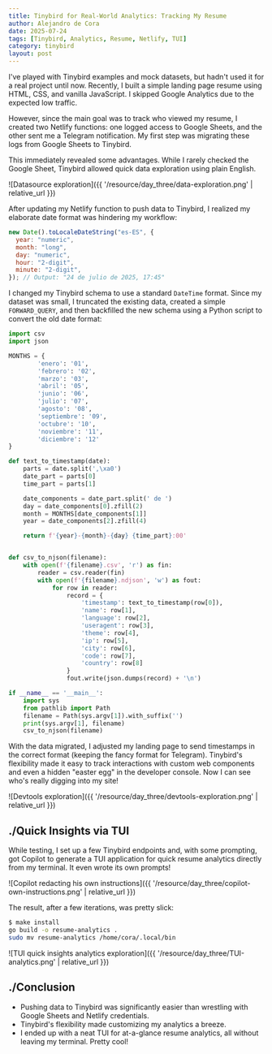 ```yaml
---
title: Tinybird for Real-World Analytics: Tracking My Resume
author: Alejandro de Cora
date: 2025-07-24
tags: [Tinybird, Analytics, Resume, Netlify, TUI]
category: tinybird
layout: post
---
```


I've played with Tinybird examples and mock datasets, but hadn't used it for a real project until now.  Recently, I built a simple landing page resume using HTML, CSS, and vanilla JavaScript. I skipped Google Analytics due to the expected low traffic.

<!--more-->

However, since the main goal was to track who viewed my resume, I created two Netlify functions: one logged access to Google Sheets, and the other sent me a Telegram notification.  My first step was migrating these logs from Google Sheets to Tinybird.

This immediately revealed some advantages. While I rarely checked the Google Sheet, Tinybird allowed quick data exploration using plain English.

![Datasource exploration]({{ '/resource/day_three/data-exploration.png' | relative_url }})

After updating my Netlify function to push data to Tinybird, I realized my elaborate date format was hindering my workflow:

```javascript
new Date().toLocaleDateString("es-ES", {
  year: "numeric",
  month: "long",
  day: "numeric",
  hour: "2-digit",
  minute: "2-digit",
}); // Output: "24 de julio de 2025, 17:45"
```

I changed my Tinybird schema to use a standard `DateTime` format.  Since my dataset was small, I truncated the existing data, created a simple `FORWARD_QUERY`, and then backfilled the new schema using a Python script to convert the old date format:

```python
import csv
import json

MONTHS = {
        'enero': '01',
        'febrero': '02',
        'marzo': '03',
        'abril': '05',
        'junio': '06',
        'julio': '07',
        'agosto': '08',
        'septiembre': '09',
        'octubre': '10',
        'noviembre': '11',
        'diciembre': '12'
}

def text_to_timestamp(date):
    parts = date.split(',\xa0')
    date_part = parts[0]
    time_part = parts[1]

    date_components = date_part.split(' de ')
    day = date_components[0].zfill(2)
    month = MONTHS[date_components[1]]
    year = date_components[2].zfill(4)

    return f'{year}-{month}-{day} {time_part}:00'


def csv_to_njson(filename):
    with open(f'{filename}.csv', 'r') as fin:
        reader = csv.reader(fin)
        with open(f'{filename}.ndjson', 'w') as fout:
            for row in reader:
                record = {
                    'timestamp': text_to_timestamp(row[0]),
                    'name': row[1],
                    'language': row[2],
                    'useragent': row[3],
                    'theme': row[4],
                    'ip': row[5],
                    'city': row[6],
                    'code': row[7],
                    'country': row[8]
                }
                fout.write(json.dumps(record) + '\n')

if __name__ == '__main__':
    import sys
    from pathlib import Path
    filename = Path(sys.argv[1]).with_suffix('')
    print(sys.argv[1], filename)
    csv_to_njson(filename)
```

With the data migrated, I adjusted my landing page to send timestamps in the correct format (keeping the fancy format for Telegram).  Tinybird's flexibility made it easy to track interactions with custom web components and even a hidden "easter egg" in the developer console. Now I can see who's really digging into my site!

![Devtools exploration]({{ '/resource/day_three/devtools-exploration.png' | relative_url }})

./Quick Insights via TUI
------------------------

While testing, I set up a few Tinybird endpoints and, with some prompting, got Copilot to generate a TUI application for quick resume analytics directly from my terminal.  It even wrote its own prompts!

![Copilot redacting his own instructions]({{ '/resource/day_three/copilot-own-instructions.png' | relative_url }})

The result, after a few iterations, was pretty slick:

```bash
$ make install
go build -o resume-analytics .
sudo mv resume-analytics /home/cora/.local/bin
```

![TUI quick insights analytics exploration]({{ '/resource/day_three/TUI-analytics.png' | relative_url }})

./Conclusion
------------

* Pushing data to Tinybird was significantly easier than wrestling with Google Sheets and Netlify credentials.
* Tinybird's flexibility made customizing my analytics a breeze.
* I ended up with a neat TUI for at-a-glance resume analytics, all without leaving my terminal.  Pretty cool!

